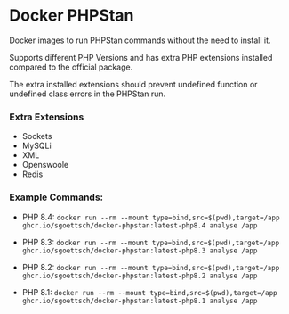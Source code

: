 # Docker PHPStan

Docker images to run PHPStan commands without the need to install it.

Supports different PHP Versions and has extra PHP extensions installed compared to the official package.

The extra installed extensions should prevent undefined function or undefined class errors in the PHPStan run.

### Extra Extensions

- Sockets
- MySQLi
- XML
- Openswoole
- Redis

### Example Commands:

- PHP 8.4:
  ```docker run --rm --mount type=bind,src=$(pwd),target=/app ghcr.io/sgoettsch/docker-phpstan:latest-php8.4 analyse /app```

- PHP 8.3:
  ```docker run --rm --mount type=bind,src=$(pwd),target=/app ghcr.io/sgoettsch/docker-phpstan:latest-php8.3 analyse /app```

- PHP 8.2:
  ```docker run --rm --mount type=bind,src=$(pwd),target=/app ghcr.io/sgoettsch/docker-phpstan:latest-php8.2 analyse /app```

- PHP 8.1:
  ```docker run --rm --mount type=bind,src=$(pwd),target=/app ghcr.io/sgoettsch/docker-phpstan:latest-php8.1 analyse /app```
